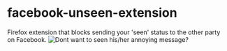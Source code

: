 # facebook-unseen-extension
Firefox extension that blocks sending your 'seen' status to the other party on Facebook.
![Dont want to seen his/her annoying message?](https://img.buzzfeed.com/buzzfeed-static/static/2016-08/31/23/asset/buzzfeed-prod-web04/sub-buzz-14007-1472699325-1.png?downsize=700%3A%2A&output-quality=auto&output-format=auto)
